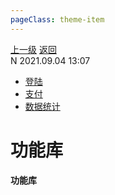```yaml
---
pageClass: theme-item
---
```

<div class="extend-header">
    <div class="info">
        <div class="record">
            <a class="back" href="./">上一级</a>
            <a class="back" href="./">返回</a>
        </div>        
        <div class="mini">
            <span>N 2021.09.04 13:07</span>
        </div>
    </div>
    <div class="content"><div class="custom-block children"><ul><li><a href="/frontend/layerBusiness/systemBusiness/libraryPublic/function/login">登陆</a></li><li><a href="/frontend/layerBusiness/systemBusiness/libraryPublic/function/payment">支付</a></li><li><a href="/frontend/layerBusiness/systemBusiness/libraryPublic/function/statistics">数据统计</a></li></ul></div></div>
</div>
<div class="content-header">
<h1>功能库</h1><strong>功能库</strong>
</div>
<div class="static-content">


</div>